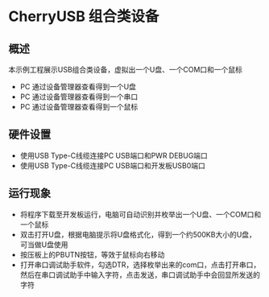 # CherryUSB 组合类设备

## 概述

本示例工程展示USB组合类设备，虚拟出一个U盘、一个COM口和一个鼠标

- PC 通过设备管理器查看得到一个U盘
- PC 通过设备管理器查看得到一个串口
- PC 通过设备管理器查看得到一个鼠标

## 硬件设置

- 使用USB Type-C线缆连接PC USB端口和PWR DEBUG端口
- 使用USB Type-C线缆连接PC USB端口和开发板USB0端口

## 运行现象

- 将程序下载至开发板运行，电脑可自动识别并枚举出一个U盘、一个COM口和一个鼠标
- 双击打开U盘，根据电脑提示将U盘格式化，得到一个约500KB大小的U盘，可当做U盘使用
- 按压板上的PBUTN按钮，等效于鼠标向右移动
- 打开串口调试助手软件，勾选DTR，选择枚举出来的com口，点击打开串口，然后在串口调试助手中输入字符，点击发送，串口调试助手中会回显所发送的字符
